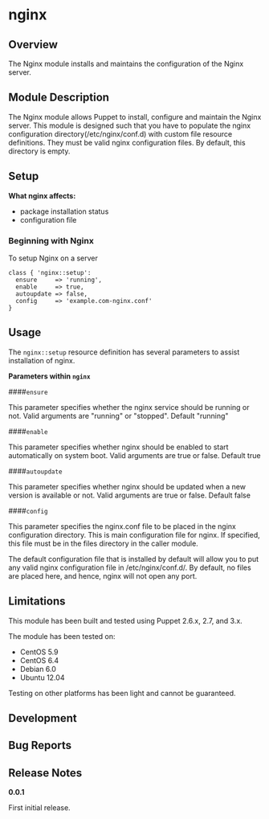 nginx
====


Overview
--------

The Nginx module installs and maintains the configuration of the Nginx server.


Module Description
-------------------

The Nginx module allows Puppet to install, configure and maintain the Nginx server.
This module is designed such that you have to populate the nginx configuration directory(/etc/nginx/conf.d) with custom file resource definitions. They must be valid nginx configuration files. By default, this directory is empty.


Setup
-----

**What nginx affects:**

* package installation status
* configuration file 
	
### Beginning with Nginx

To setup Nginx on a server

    class { 'nginx::setup':
      ensure     => 'running',
      enable     => true,
      autoupdate => false,
      config     => 'example.com-nginx.conf'
    }

Usage
------

The `nginx::setup` resource definition has several parameters to assist installation of nginx.

**Parameters within `nginx`**

####`ensure`

This parameter specifies whether the nginx service should be running or not.
Valid arguments are "running" or "stopped". Default "running"

####`enable`

This parameter specifies whether nginx should be enabled to start automatically on system boot.
Valid arguments are true or false. Default true

####`autoupdate`

This parameter specifies whether nginx should be updated when a new version is available or not.
Valid arguments are true or false. Default false

####`config`

This parameter specifies the nginx.conf file to be placed in the nginx configuration directory. This is main configuration file for nginx.
If specified, this file must be in the files directory in the caller module.

The default configuration file that is installed by default will allow you to put any valid nginx configuration file in /etc/nginx/conf.d/. By default, no files are placed here, and hence, nginx will not open any port.


Limitations
------------

This module has been built and tested using Puppet 2.6.x, 2.7, and 3.x.

The module has been tested on:

* CentOS 5.9
* CentOS 6.4
* Debian 6.0 
* Ubuntu 12.04

Testing on other platforms has been light and cannot be guaranteed. 

Development
------------

Bug Reports
-----------

Release Notes
--------------

**0.0.1**

First initial release.
